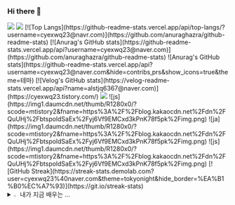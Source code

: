 ### Hi there 👋

<!--
**minnn242/minnn242** is a ✨ _special_ ✨ repository because its `README.md` (this file) appears on your GitHub profile.

Here are some ideas to get you started:

- 🔭 I’m currently working on ...
- 🌱 I’m currently learning ...
- 👯 I’m looking to collaborate on ...
- 🤔 I’m looking for help with ...
- 💬 Ask me about ...
- 📫 How to reach me: ...
- 😄 Pronouns: ...
- ⚡ Fun fact: ...
-->
<img src="https://capsule-render.vercel.app/api?type=모양&color=색상코드&height=높이&section=header&text=텍스트&fontSize=텍스트크기" />
<img src="https://capsule-render.vercel.app/api?type=모양&color=색상코드&height=높이&section=footer&text=텍스트&fontSize=텍스트크기" />
[![Top Langs](https://github-readme-stats.vercel.app/api/top-langs/?username=cyexwq23@navr.com)](https://github.com/anuraghazra/github-readme-stats)
[![Anurag's GitHub stats](https://github-readme-stats.vercel.app/api?username=cyexwq23@naver.com)](https://github.com/anuraghazra/github-readme-stats)
![Anurag's GitHub stats](https://github-readme-stats.vercel.app/api?username=cyexwq23@naver.com&hide=contribs,prs&show_icons=true&theme=테마)
[![Velog's GitHub stats](https://velog-readme-stats.vercel.app/api?name=alstjq6367@naver.com)](https://cyexwq23.tistory.com/)
<a href="https://cyexwq23.tistory.com/"><img src="https://img.shields.io/badge/텍스트-색상코드?style=flat-square&logo=로고이름&logoColor=로고색"/></a>
![js](https://img1.daumcdn.net/thumb/R1280x0/?scode=mtistory2&fname=https%3A%2F%2Fblog.kakaocdn.net%2Fdn%2FQuUHj%2FbtspoldSaEx%2Fyj6Vf9EMCxd3kPnK78f5pk%2Fimg.png)
![ja](https://img1.daumcdn.net/thumb/R1280x0/?scode=mtistory2&fname=https%3A%2F%2Fblog.kakaocdn.net%2Fdn%2FQuUHj%2FbtspoldSaEx%2Fyj6Vf9EMCxd3kPnK78f5pk%2Fimg.png)
![js](https://img1.daumcdn.net/thumb/R1280x0/?scode=mtistory2&fname=https%3A%2F%2Fblog.kakaocdn.net%2Fdn%2FQuUHj%2FbtspoldSaEx%2Fyj6Vf9EMCxd3kPnK78f5pk%2Fimg.png)
[![GitHub Streak](https://streak-stats.demolab.com?user=cyexwq23%40naver.com&theme=tokyonight&hide_border=%EA%B1%B0%EC%A7%93)](https://git.io/streak-stats)
<details>
<summary>
  <img src="https://raw.githubusercontent.com/Tarikul-Islam-Anik/Animated-Fluent-Emojis/master/Emojis/Hand%20gestures/Eyes.png" alt="Eyes" width="2%" /> 내가 지금 배우는 ... 
</summary>
   <br>
  
![js](https://img.shields.io/badge/JavaScript-F7DF1E?style=for-the-badge&logo=JavaScript&logoColor=white) ![html](https://img.shields.io/badge/HTML5-E34F26?style=for-the-badge&logo=html5&logoColor=white) ![css](https://img.shields.io/badge/CSS-239120?&style=for-the-badge&logo=css3&logoColor=white) ![react](https://img.shields.io/badge/React-20232A?style=for-the-badge&logo=react&logoColor=61DAFB)  
![MySQL](https://img.shields.io/badge/mysql-%2300f.svg?style=for-the-badge&logo=mysql&logoColor=white) ![java](https://img.shields.io/badge/Java-ED8B00?style=for-the-badge&logo=openjdk&logoColor=white) ![c](https://img.shields.io/badge/C-00599C?style=for-the-badge&logo=c&logoColor=white) ![python](https://img.shields.io/badge/Python-14354C?style=for-the-badge&logo=python&logoColor=white) ![kotlin](https://img.shields.io/badge/Kotlin-0095D5?&style=for-the-badge&logo=kotlin&logoColor=white) ![spring](https://img.shields.io/badge/Spring-6DB33F?style=for-the-badge&logo=spring&logoColor=white) 

</details>
